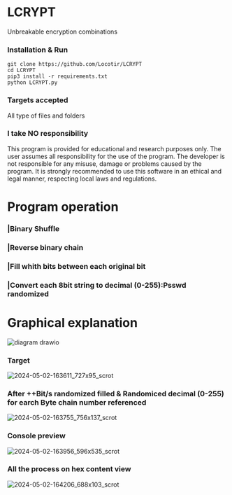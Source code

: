 # LCRYPT
Unbreakable encryption combinations

### Installation & Run
```
git clone https://github.com/Locotir/LCRYPT
cd LCRYPT
pip3 install -r requirements.txt
python LCRYPT.py
```

### Targets accepted
All type of files and folders

### I take NO responsibility
This program is provided for educational and research purposes only. The user assumes all responsibility for the use of the program. The developer is not responsible for any misuse, damage or problems caused by the program. It is strongly recommended to use this software in an ethical and legal manner, respecting local laws and regulations.

# Program operation

### |Binary Shuffle

### |Reverse binary chain

### |Fill whith bits between each original bit

### |Convert each 8bit string to decimal (0-255):Psswd randomized

# Graphical explanation

![diagram drawio](https://github.com/Locotir/LCRYPT/assets/71979632/5b7fac5b-3bf6-40b9-a3ef-24c0a0087db9)


### Target

![2024-05-02-163611_727x95_scrot](https://github.com/Locotir/LCRYPT/assets/71979632/9601ef10-7995-40af-995a-dc3433d91252)

### After ++Bit/s randomized filled & Randomiced decimal (0-255) for earch Byte chain number referenced

![2024-05-02-163755_756x137_scrot](https://github.com/Locotir/LCRYPT/assets/71979632/657bd28c-9b20-44f6-8a49-c2fdb699f308)


### Console preview

![2024-05-02-163956_596x535_scrot](https://github.com/Locotir/LCRYPT/assets/71979632/a3744023-f772-437d-b438-a4a1c6fb02c2)


### All the process on hex content view

![2024-05-02-164206_688x103_scrot](https://github.com/Locotir/LCRYPT/assets/71979632/8137064b-ed47-4649-bbb1-aca2795732b0)



